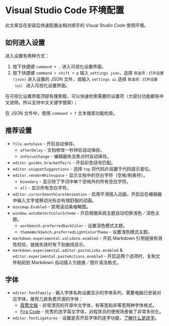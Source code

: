 # Visual Studio Code 环境配置

此文章旨在安装后快速配置出相对顺手的 Visual Studio Code 使用环境。

## 如何进入设置

进入设置有两种方式：

1. 按下快捷键 `command + ,` 进入可视化设置界面。
2. 按下快捷键 `command + shift + p` 输入 `settings json`，选择 `首选项：打开设置 (json)` 进入设置的 JSON 文件，或输入 `settings ui` 选择 `首选项：打开设置（ui）` 进入可视化设置界面。

在可视化设置界面顶部有搜索框，可以快速检索需要的设置项（大部分功能都有中文说明，所以支持中文关键字搜索）；

在 JSON 文件中，使用 `command + f` 文本搜索功能检索。

## 推荐设置

- `file.autoSave` - 开启自动保存。
  - `afterDelay` - 文档修改一秒钟后自动保存。
  - `onFocusChange` - 编辑器失去焦点时自动保存。
- `editor.guides.bracketPairs` - 开启彩色括号匹配。
- `editor.snippetSuggestions` - 选择 `top` 将代码片段置于代码提示首位。
- `editor.renderWhitespace` - 显示文档中的空白字符（空格/制表符）。
  - `boundary` - 显示除了字词中单个空格外的所有空白字符。
  - `all` - 显示所有空白字符。
- `editor.cursorSmoothCaretAnimation` - 启用平滑插入动画，开启后在编辑器中输入文字或移动光标会有很舒服的动画。
- `minimap.Enabled` - 禁用滚动条缩略图。
- `window.autoDetectColorScheme` - 开启根据系统主题自动切换浅色／深色主题。
  - `workbench.preferredDarkColor` - 设置深色模式主题。
  - `themeWorkbench.preferredLightColorTheme` - 设置浅色模式主题。
- `markdown.experimental.validate.enabled` - 开启 Markdown 引用链接有效性校验，链接失效时有下划曲线显示。
- `markdown.experimental.editor.pasteLinks.enabled` & `editor.experimental.pasteActions.enabled` - 开启这两个选项时，复制文件粘贴到 Markdown 自动插入为链接／图片语法格式。

## 字体

- `editor.fontFamily` - 输入字体名称设置显示的字体系列，需要电脑已安装对应字体，推荐几款免费开源的字体：
  - [霞鹜文楷](https://github.com/lxgw/LxgwWenKai) - 非常漂亮的开源中文字体，有等宽和非等宽两种字体格式。
  - [Fira Code](https://github.com/tonsky/FiraCode) - 优秀的连字英文字体，对程序员的使用场景做了非常多优化。
- `editor.fontLigatures` - 设置是否开启字体的连字功能，[了解什么是连字](https://zhuanlan.zhihu.com/p/28134371)。
